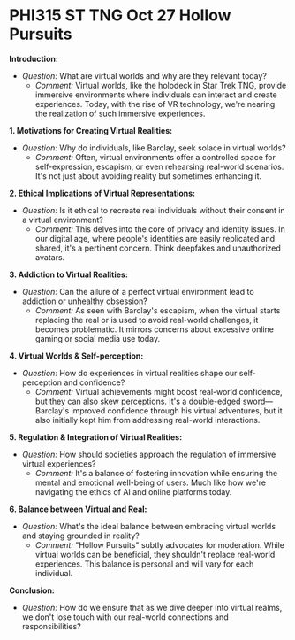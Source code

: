 # PHI315 ST TNG Oct 27 Hollow Pursuits 

**Introduction:**
- *Question:* What are virtual worlds and why are they relevant today?
  - *Comment:* Virtual worlds, like the holodeck in Star Trek TNG, provide immersive environments where individuals can interact and create experiences. Today, with the rise of VR technology, we're nearing the realization of such immersive experiences.

**1. Motivations for Creating Virtual Realities:**
- *Question:* Why do individuals, like Barclay, seek solace in virtual worlds?
  - *Comment:* Often, virtual environments offer a controlled space for self-expression, escapism, or even rehearsing real-world scenarios. It's not just about avoiding reality but sometimes enhancing it.

**2. Ethical Implications of Virtual Representations:**
- *Question:* Is it ethical to recreate real individuals without their consent in a virtual environment?
  - *Comment:* This delves into the core of privacy and identity issues. In our digital age, where people's identities are easily replicated and shared, it's a pertinent concern. Think deepfakes and unauthorized avatars.

**3. Addiction to Virtual Realities:**
- *Question:* Can the allure of a perfect virtual environment lead to addiction or unhealthy obsession?
  - *Comment:* As seen with Barclay's escapism, when the virtual starts replacing the real or is used to avoid real-world challenges, it becomes problematic. It mirrors concerns about excessive online gaming or social media use today.

**4. Virtual Worlds & Self-perception:**
- *Question:* How do experiences in virtual realities shape our self-perception and confidence?
  - *Comment:* Virtual achievements might boost real-world confidence, but they can also skew perceptions. It's a double-edged sword—Barclay's improved confidence through his virtual adventures, but it also initially kept him from addressing real-world interactions.

**5. Regulation & Integration of Virtual Realities:**
- *Question:* How should societies approach the regulation of immersive virtual experiences?
  - *Comment:* It's a balance of fostering innovation while ensuring the mental and emotional well-being of users. Much like how we're navigating the ethics of AI and online platforms today.

**6. Balance between Virtual and Real:**
- *Question:* What's the ideal balance between embracing virtual worlds and staying grounded in reality?
  - *Comment:* "Hollow Pursuits" subtly advocates for moderation. While virtual worlds can be beneficial, they shouldn't replace real-world experiences. This balance is personal and will vary for each individual.

**Conclusion:**
- *Question:* How do we ensure that as we dive deeper into virtual realms, we don't lose touch with our real-world connections and responsibilities?


